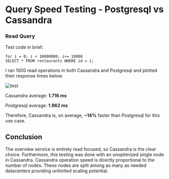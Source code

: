 # Query Speed Testing - Postgresql vs Cassandra

### Read Query

Test code in brief:

```
for i = 0; i < 10000000; i+= 10000
SELECT * FROM restaurants WHERE id = i;
```

I ran 1000 read operations in both Cassandra and Postgresql and plotted their response times below.

![test](https://i.imgur.com/J00Jsyl.png)

Cassandra average: **1.716 ms**

Postgresql average: **1.962 ms**

Therefore, Cassandra is, on average, **~14%** faster than Postgresql for this use case.

## Conclusion

The overview service is entirely read focused, so Cassandra is the clear choice. Furthermore, this testing was done with an unoptimized single node in Cassandra. Cassandra operation speed is directly proportional to the number of nodes. These nodes are split among as many as needed datacenters providing unlimited scaling potential.
